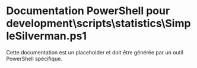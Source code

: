 # Documentation PowerShell pour development\scripts\statistics\SimpleSilverman.ps1

Cette documentation est un placeholder et doit être générée par un outil PowerShell spécifique.
